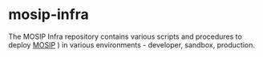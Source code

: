 # mosip-infra
The MOSIP Infra repository contains various scripts and procedures to deploy [MOSIP](https://mosipdocs.gitbook.io/platform)
) in various environments - developer, sandbox, production.

